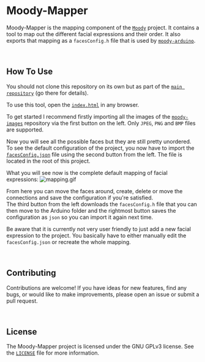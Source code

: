 # Moody-Mapper

Moody-Mapper is the mapping component of the [`Moody`](https://github.com/tsomic/moody) project. It contains a tool to map out the different facial expressions and their order. It also exports that mapping as a `facesConfig.h` file that is used by [`moody-arduino`](https://github.com/tsomic/moody-arduino).

<br/>

## How To Use

You should not clone this repository on its own but as part of the [`main repository`](https://github.com/tsomic/moody) (go there for details).

To use this tool, open the [`index.html`](https://github.com/tsomic/moody-mapper/blob/main/src/index.html) in any browser.

To get started I recommend firstly importing all the images of the [`moody-images`](https://github.com/tsomic/moody-images) repository via the first button on the left. Only `JPEG`, `PNG` and `BMP` files are supported.

Now you will see all the possible faces but they are still pretty unordered.  
To see the default configuration of the project, you now have to import the [`facesConfig.json`](https://github.com/tsomic/moody-mapper/blob/main/facesConfig.json) file using the second button from the left. The file is located in the root of this project.

What you will see now is the complete default mapping of facial expressions:
![mapping.gif](https://raw.githubusercontent.com/tsomic/moody/main/assets/mapping.gif)

From here you can move the faces around, create, delete or move the connections and save the configuration if you're satisfied.  
The third button from the left downloads the `facesConfig.h` file that you can then move to the Arduino folder and the rightmost button saves the configuration as `json` so you can import it again next time.

Be aware that it is currently not very user friendly to just add a new facial expression to the project. You basically have to either manually edit the `facesConfig.json` or recreate the whole mapping.

<br/>

## Contributing

Contributions are welcome! If you have ideas for new features, find any bugs, or would like to make improvements, please open an issue or submit a pull request.

<br/>

## License

The Moody-Mapper project is licensed under the GNU GPLv3 license. See the [`LICENSE`](https://github.com/tsomic/moody-mapper/blob/main/LICENSE) file for more information.
